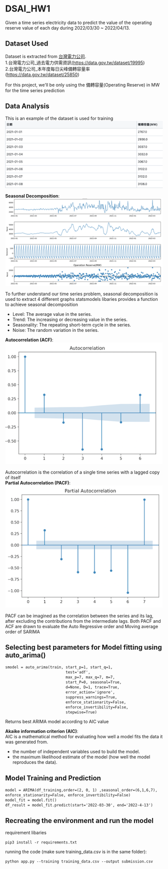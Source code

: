 # DSAI_HW1

Given a time series electricity data to predict the value of the operating reserve value of each day during 2022/03/30 ~ 2022/04/13. 



## Dataset Used

Dataset is extracted from [台灣電力公司](https://data.gov.tw/).  
1.台灣電力公司_過去電力供需資訊(https://data.gov.tw/dataset/19995)  
2.台灣電力公司_本年度每日尖峰備轉容量率(https://data.gov.tw/dataset/25850)

For this project, we'll be only using the 備轉容量(Operating Reserve) in MW for the time series prediction


## Data Analysis
This is an example of the dataset is used for training
 ![Dataset example](/images/dataset_example.png)

**Seasonal Decomposition**:  
 ![Seasonal Decompose](/images/seasonal_decompose.png)
 
 To further understand our time series problem, seasonal decomposition is used to extract 4 different graphs
 statsmodels libaries provides a function to achieve seasonal decomposition
- Level: The average value in the series.
- Trend: The increasing or decreasing value in the series.
- Seasonality: The repeating short-term cycle in the series.
- Noise: The random variation in the series.
 
**Autocorrelation (ACF)**:  
 ![acf](/images/acf.png)
 
 Autocorrelation is the correlation of a single time series with a lagged copy of itself\
**Partial Autocorrelation (PACF)**:  
 ![pacf](/images/pacf.png)
 
PACF can be imagined as the correlation between the series and its lag, after excluding the contributions from the intermediate lags.
Both PACF and ACF are drawn to evaluate the Auto Regressive order and Moving average order of SARIMA
## Selecting best parameters for Model fitting using auto_arima()
```
smodel = auto_arima(train, start_p=1, start_q=1,
                           test='adf',
                           max_p=7, max_q=7, m=7,
                           start_P=0, seasonal=True,
                           d=None, D=1, trace=True,
                           error_action='ignore',  
                           suppress_warnings=True,
                           enforce_stationarity=False,
                           enforce_invertibility=False,
                           stepwise=True)
```
Returns best ARIMA model according to AIC value

**Akaike information criterion (AIC)**:  
AIC is a mathematical method for evaluating how well a model fits the data it was generated from.
- the number of independent variables used to build the model.
- the maximum likelihood estimate of the model (how well the model reproduces the data).
## Model Training and Prediction
```
model = ARIMA(df_training,order=(2, 0, 1) ,seasonal_order=(6,1,6,7), enforce_stationarity=False, enforce_invertibility=False)
model_fit = model.fit()
df_result = model_fit.predict(start='2022-03-30', end='2022-4-13')
```
## Recreating the environment and run the model
requirement libaries
```
pip3 install -r requirements.txt
```
running the code (make sure training_data.csv is in the same folder):
```
python app.py --training training_data.csv --output submission.csv
```
